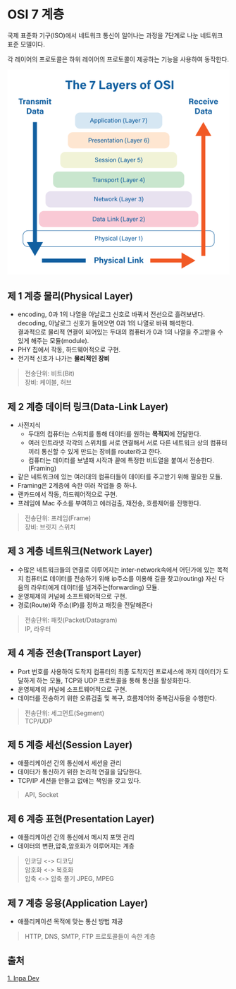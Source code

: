 # OSI 7 계층

국제 표준화 기구(ISO)에서 네트워크 통신이 일어나는 과정을 7단계로 나눈 네트워크 표준 모델이다.

각 레이어의 프로토콜은 하위 레이어의 프로토콜이 제공하는 기능을 사용하여 동작한다.

<img src="../Images/osi.webp"/>

## 제 1 계층 물리(Physical Layer)

- encoding, 0과 1의 나열을 아날로그 신호로 바꿔서 전선으로 흘려보낸다.  
  decoding, 아날로그 신호가 들어오면 0과 1의 나열로 바꿔 해석한다.  
  결과적으로 물리적 연결이 되어있는 두대의 컴퓨터가 0과 1의 나열을 주고받을 수 있게 해주는 모듈(module).
- PHY 칩에서 작동, 하드웨어적으로 구현.
- 전기적 신호가 나가는 **물리적인 장비**

> 전송단위: 비트(Bit)  
> 장비: 케이블, 허브

## 제 2 계층 데이터 링크(Data-Link Layer)

- 사전지식
  - 두대의 컴퓨터는 스위치를 통해 데이터를 원하는 **목적지**에 전달한다.
  - 여러 인트라넷 각각의 스위치를 서로 연결해서 서로 다른 네트워크 상의 컴퓨터끼리 통신할 수 있게 만드는 장비를 router라고 한다.
  - 컴퓨터는 데이터를 보낼때 시작과 끝에 특정한 비트열을 붙여서 전송한다.(Framing)
- 같은 네트워크에 있는 여러대의 컴퓨터들이 데이터를 주고받기 위해 필요한 모듈.
- Framing은 2계층에 속한 여러 작업들 중 하나.
- 랜카드에서 작동, 하드웨어적으로 구현.
- 프레임에 Mac 주소를 부여하고 에러검출, 재전송, 흐름제어를 진행한다.

> 전송단위: 프레임(Frame)  
> 장비: 브릿지 스위치

## 제 3 계층 네트워크(Network Layer)

- 수많은 네트워크들의 연결로 이루어지는 inter-network속에서 어딘가에 있는 목적지 컴퓨터로 데이터를 전송하기 위해 ip주소를 이용해 길을 찾고(routing) 자신 다음의 라우터에게 데이터를 넘겨주는(forwarding) 모듈.
- 운영체제의 커널에 소프트웨어적으로 구현.
- 경로(Route)와 주소(IP)를 정하고 패킷을 전달해준다

> 전송단위: 패킷(Packet/Datagram)  
> IP, 라우터

## 제 4 계층 전송(Transport Layer)

- Port 번호를 사용하여 도착지 컴퓨터의 최종 도착지인 프로세스에 까지 데이터가 도달하게 하는 모듈, TCP와 UDP 프로토콜을 통해 통신을 활성화한다.
- 운영체제의 커널에 소프트웨어적으로 구현.
- 데이터를 전송하기 위한 오류검출 및 복구, 흐름제어와 중복검사등을 수행한다.

> 전송단위: 세그먼트(Segment)  
> TCP/UDP

## 제 5 계층 세선(Session Layer)

- 애플리케이션 간의 통신에서 세션을 관리
- 데이터가 통신하기 위한 논리적 연결을 담당한다.
- TCP/IP 세션을 만들고 없애는 책임을 갖고 있다.

> API, Socket

## 제 6 계층 표현(Presentation Layer)

- 애플리케이션 간의 통신에서 메시지 포맷 관리
- 데이터의 변환,압축,암호화가 이루어지는 계층

> 인코딩 <-> 디코딩  
> 암호화 <-> 복호화  
> 압축 <-> 압축 풀기
> JPEG, MPEG

## 제 7 계층 응용(Application Layer)

- 애플리케이션 목적에 맞는 통신 방법 제공

> HTTP, DNS, SMTP, FTP 프로토콜들이 속한 계층

## 출처

[1. Inpa Dev](https://inpa.tistory.com/entry/WEB-%F0%9F%8C%90-OSI-7%EA%B3%84%EC%B8%B5-%EC%A0%95%EB%A6%AC)

